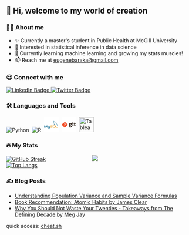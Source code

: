 
## :wave: Hi, welcome to my world of creation

### 👨‍💻 About me
- ✨ Currently a master's student in Public Health at McGill University
- 👀 Interested in statistical inference in data science
- 🌱 Currently learning machine learning and growing my stats muscles!
- 📫 Reach me at eugenebaraka@gmail.com


### :wink: Connect with me
<div id="Connect with me">
  <a href="https://www.linkedin.com/in/ebaraka">
    <img src="https://img.shields.io/badge/LinkedIn-blue?style=for-the-badge&logo=linkedin&logoColor=white" alt="LinkedIn Badge"/>
  </a>
  <a href="http://www.twitter.com/eugene_barakaaa">
    <img src="https://img.shields.io/badge/Twitter-blue?style=for-the-badge&logo=twitter&logoColor=white" alt="Twitter Badge"/>
  </a>
</div>


### :hammer_and_wrench: Languages and Tools

<div>
  <img src="https://cdn.jsdelivr.net/gh/devicons/devicon/icons/python/python-original-wordmark.svg" "title="Python"  alt="Python" width="40" height="40"/>&nbsp;
  <img src="https://cdn.jsdelivr.net/gh/devicons/devicon/icons/r/r-original.svg" title="R" alt="R" width="40" height="40"/>&nbsp;
  <img src="https://github.com/devicons/devicon/blob/master/icons/mysql/mysql-original-wordmark.svg" title="MySQL"  alt="MySQL" width="40" height="40"/>&nbsp;
  <img src="https://github.com/devicons/devicon/blob/master/icons/git/git-original-wordmark.svg" title="Git" **alt="Git" width="40" height="40"/>&nbsp;
  <img src="https://cdn.worldvectorlogo.com/logos/tableau-software.svg" title="Tableau" **alt="Tableau" width="40" height="40"/>

### :fire: My Stats

[![GitHub Streak](http://github-readme-streak-stats.herokuapp.com?user=eugenebaraka&theme=dark&background=000000)](https://git.io/streak-stats)&emsp;&emsp;&emsp;&emsp;&emsp;&emsp;&emsp;&emsp;&emsp;<img src="https://media.giphy.com/media/M9gbBd9nbDrOTu1Mqx/giphy.gif" width="100"/>                                                                                                                                      
[![Top Langs](https://github-readme-stats.vercel.app/api/top-langs/?username=eugenebaraka&layout=compact&theme=vision-friendly-dark)](https://github.com/anuraghazra/github-readme-stats) 

### ✍️ Blog Posts

<!-- BLOG-POST-LIST:START -->
- [Understanding Population Variance and Sample Variance Formulas](https://eugenebaraka.github.io/blog/2022/07/03/variance-explained/)
- [Book Recommendation: Atomic Habits by James Clear](https://eugenebaraka.github.io/books/2022/04/15/Atomic_Habits/)
- [Why You Should Not Waste Your Twenties - Takeaways from The Defining Decade by Meg Jay](https://eugenebaraka.github.io/books/2022/03/22/the-defining-decade/)
<!-- BLOG-POST-LIST:END -->

quick access: 
[cheat.sh](https://cheat.sh)
